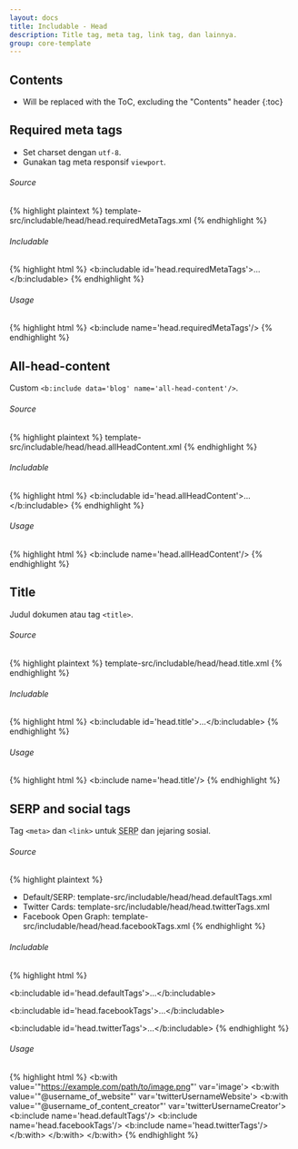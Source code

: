 ```yaml
---
layout: docs
title: Includable - Head
description: Title tag, meta tag, link tag, dan lainnya.
group: core-template
---
```


## Contents

* Will be replaced with the ToC, excluding the "Contents" header
{:toc}

## Required meta tags

- Set charset dengan `utf-8`.
- Gunakan tag meta responsif `viewport`.

###### Source

{% highlight plaintext %}
template-src/includable/head/head.requiredMetaTags.xml
{% endhighlight %}

###### Includable

{% highlight html %}
<b:includable id='head.requiredMetaTags'>...</b:includable>
{% endhighlight %}

###### Usage

{% highlight html %}
<b:include name='head.requiredMetaTags'/>
{% endhighlight %}

## All-head-content

Custom `<b:include data='blog' name='all-head-content'/>`.

###### Source

{% highlight plaintext %}
template-src/includable/head/head.allHeadContent.xml
{% endhighlight %}

###### Includable

{% highlight html %}
<b:includable id='head.allHeadContent'>...</b:includable>
{% endhighlight %}

###### Usage

{% highlight html %}
<b:include name='head.allHeadContent'/>
{% endhighlight %}

## Title

Judul dokumen atau tag `<title>`.

###### Source

{% highlight plaintext %}
template-src/includable/head/head.title.xml
{% endhighlight %}

###### Includable

{% highlight html %}
<b:includable id='head.title'>...</b:includable>
{% endhighlight %}

###### Usage

{% highlight html %}
<b:include name='head.title'/>
{% endhighlight %}

## SERP and social tags

Tag `<meta>` dan `<link>` untuk <abbr title="Search Engine Results Page">SERP</abbr> dan jejaring sosial.
###### Source

{% highlight plaintext %}
- Default/SERP: template-src/includable/head/head.defaultTags.xml
- Twitter Cards: template-src/includable/head/head.twitterTags.xml
- Facebook Open Graph: template-src/includable/head/head.facebookTags.xml
{% endhighlight %}

###### Includable

{% highlight html %}
<!-- Default/SERP -->
<b:includable id='head.defaultTags'>...</b:includable>
<!-- Twitter Cards -->
<b:includable id='head.facebookTags'>...</b:includable>
<!-- Facebook Open Graph -->
<b:includable id='head.twitterTags'>...</b:includable>
{% endhighlight %}

###### Usage

{% highlight html %}
<b:with value='"https://example.com/path/to/image.png"' var='image'>
<b:with value='"@username_of_website"' var='twitterUsernameWebsite'>
<b:with value='"@username_of_content_creator"' var='twitterUsernameCreator'>
  <b:include name='head.defaultTags'/>
  <b:include name='head.facebookTags'/>
  <b:include name='head.twitterTags'/>
</b:with>
</b:with>
</b:with>
{% endhighlight %}
